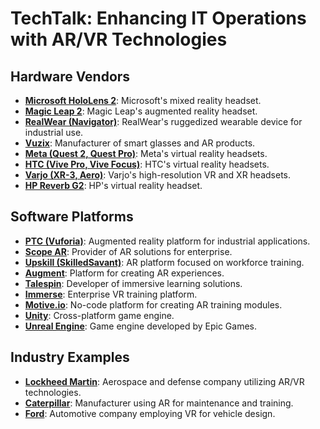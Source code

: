 # TechTalk: Enhancing IT Operations with AR/VR Technologies

## Hardware Vendors

- **[Microsoft HoloLens 2](https://www.microsoft.com/en-us/hololens)**: Microsoft's mixed reality headset.
- **[Magic Leap 2](https://www.magicleap.com)**: Magic Leap's augmented reality headset.
- **[RealWear (Navigator)](https://www.realwear.com)**: RealWear's ruggedized wearable device for industrial use.
- **[Vuzix](https://www.vuzix.com)**: Manufacturer of smart glasses and AR products.
- **[Meta (Quest 2, Quest Pro)](https://www.meta.com/quest/)**: Meta's virtual reality headsets.
- **[HTC (Vive Pro, Vive Focus)](https://www.vive.com)**: HTC's virtual reality headsets.
- **[Varjo (XR-3, Aero)](https://varjo.com)**: Varjo's high-resolution VR and XR headsets.
- **[HP Reverb G2](https://www.hp.com/us-en/vr/reverb-g2-vr-headset.html)**: HP's virtual reality headset.

## Software Platforms

- **[PTC (Vuforia)](https://www.ptc.com/en/products/vuforia)**: Augmented reality platform for industrial applications.
- **[Scope AR](https://www.scopear.com)**: Provider of AR solutions for enterprise.
- **[Upskill (SkilledSavant)](https://www.upskill.io)**: AR platform focused on workforce training.
- **[Augment](https://www.augment.com)**: Platform for creating AR experiences.
- **[Talespin](https://www.talespin.com)**: Developer of immersive learning solutions.
- **[Immerse](https://www.immerse.com)**: Enterprise VR training platform.
- **[Motive.io](https://www.motive.io)**: No-code platform for creating AR training modules.
- **[Unity](https://unity.com)**: Cross-platform game engine.
- **[Unreal Engine](https://www.unrealengine.com)**: Game engine developed by Epic Games.

## Industry Examples

- **[Lockheed Martin](https://www.lockheedmartin.com)**: Aerospace and defense company utilizing AR/VR technologies.
- **[Caterpillar](https://www.caterpillar.com)**: Manufacturer using AR for maintenance and training.
- **[Ford](https://www.ford.com)**: Automotive company employing VR for vehicle design. 